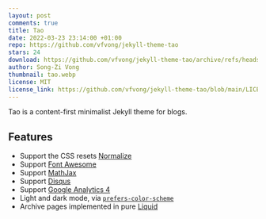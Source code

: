 ```yaml
---
layout: post
comments: true
title: Tao
date: 2022-03-23 23:14:00 +01:00
repo: https://github.com/vfvong/jekyll-theme-tao
stars: 24
download: https://github.com/vfvong/jekyll-theme-tao/archive/refs/heads/main.zip
author: Song-Zi Vong
thumbnail: tao.webp
license: MIT
license_link: https://github.com/vfvong/jekyll-theme-tao/blob/main/LICENSE.txt
---
```


Tao is a content-first minimalist Jekyll theme for blogs.

## Features

* Support the CSS resets [Normalize](https://github.com/necolas/normalize.css)
* Support [Font Awesome](https://fontawesome.com/)
* Support [MathJax](https://www.mathjax.org/)
* Support [Disqus](https://disqus.com/)
* Support [Google Analytics 4](https://analytics.google.com/analytics/web/)
* Light and dark mode, via [`prefers-color-scheme`](https://web.dev/prefers-color-scheme/)
* Archive pages implemented in pure [Liquid](https://shopify.github.io/liquid/)
